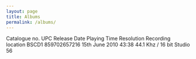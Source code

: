 ```yaml
---
layout: page
title: Albums
permalink: /albums/
---
```

Catalogue no.
UPC
Release Date
Playing Time
Resolution
Recording location
BSCD1
859702657216
15th June 2010
43:38
44.1 Khz / 16 bit
Studio 56
